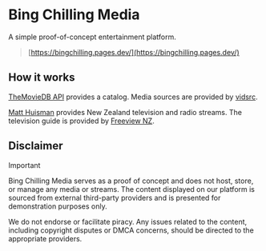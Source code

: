 # Bing Chilling Media
A simple proof-of-concept entertainment platform. 
>[https://bingchilling.pages.dev/](https://bingchilling.pages.dev/)

## How it works

[TheMovieDB API](https://developer.themoviedb.org/) provides a catalog. Media sources are provided by [vidsrc](https://vidsrc.cc/).

[Matt Huisman](https://www.matthuisman.nz/2017/07/new-updated-nz-iptv-files.html) provides New Zealand television and radio streams.
The television guide is provided by [Freeview NZ](https://freeviewnz.tv/tvguide/whats-on/?st=streaming/).

## Disclaimer

>[!IMPORTANT]
>Bing Chilling Media serves as a proof of concept and does not host, store, or manage any media or streams. The content displayed on our platform is sourced from external third-party providers and is presented for demonstration purposes only.
>
>We do not endorse or facilitate piracy. Any issues related to the content, including copyright disputes or DMCA concerns, should be directed to the appropriate providers.
